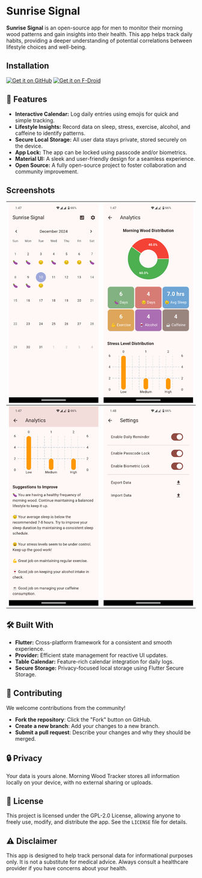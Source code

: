 # Sunrise Signal
**Sunrise Signal** is an open-source app for men to monitor their morning wood patterns and gain insights into their health. This app helps track daily habits, providing a deeper understanding of potential correlations between lifestyle choices and well-being.

## Installation
[<img src="https://github.com/machiav3lli/oandbackupx/blob/034b226cea5c1b30eb4f6a6f313e4dadcbb0ece4/badge_github.png"
    alt="Get it on GitHub"
    height="80">](https://github.com/avizitRX/sunrise_signal/releases)
[<img src="https://fdroid.gitlab.io/artwork/badge/get-it-on.png"
    alt="Get it on F-Droid"
    height="80">](https://f-droid.org/packages/com.avizitrx.sunrise.signal/)

## 🚀 Features
-   **Interactive Calendar:** Log daily entries using emojis for quick and simple tracking.
-   **Lifestyle Insights:** Record data on sleep, stress, exercise, alcohol, and caffeine to identify patterns.
-   **Secure Local Storage:** All user data stays private, stored securely on the device.
-   **App Lock:** The app can be locked using passcode and/or biometrics.
-   **Material UI:** A sleek and user-friendly design for a seamless experience.
-   **Open Source:** A fully open-source project to foster collaboration and community improvement.

## Screenshots
| ![Interactive Calendar](https://github.com/avizitRX/sunrise_signal/blob/4345783bac421bc54c62b7b905c99f901099b4dd/metadata/en-US/images/phoneScreenshots/1.png) | ![Detailed Analytics](https://github.com/avizitRX/sunrise_signal/blob/4345783bac421bc54c62b7b905c99f901099b4dd/metadata/en-US/images/phoneScreenshots/2.png) |
|--|--|
| ![Suggestions to Improve](https://github.com/avizitRX/sunrise_signal/blob/4345783bac421bc54c62b7b905c99f901099b4dd/metadata/en-US/images/phoneScreenshots/3.png) | ![Settings Page](https://github.com/avizitRX/sunrise_signal/blob/4345783bac421bc54c62b7b905c99f901099b4dd/metadata/en-US/images/phoneScreenshots/4.png) |

## 🛠️ Built With
-   **Flutter:** Cross-platform framework for a consistent and smooth experience.
-   **Provider:** Efficient state management for reactive UI updates.
-   **Table Calendar:** Feature-rich calendar integration for daily logs.
-   **Secure Storage:** Privacy-focused local storage using Flutter Secure Storage.

## 🤝 Contributing
We welcome contributions from the community!
-   **Fork the repository**: Click the "Fork" button on GitHub.
-   **Create a new branch**: Add your changes to a new branch.
-   **Submit a pull request**: Describe your changes and why they should be merged.

## 🔒 Privacy
Your data is yours alone. Morning Wood Tracker stores all information locally on your device, with no external sharing or uploads.

## 📝 License
This project is licensed under the GPL-2.0 License, allowing anyone to freely use, modify, and distribute the app. See the `LICENSE` file for details.

## ⚠️ Disclaimer
This app is designed to help track personal data for informational purposes only. It is not a substitute for medical advice. Always consult a healthcare provider if you have concerns about your health.
